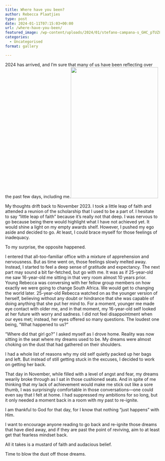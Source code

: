 ```yaml
---
title: Where have you been?
author: Rebecca Plaatjies
type: post
date: 2024-01-11T07:15:03+00:00
url: /where-have-you-been/
featured_image: /wp-content/uploads/2024/01/stefano-campana-s_GHC_pTUZ8-unsplash-scaled.jpg
categories:
  - Uncategorised
format: gallery

---
```

2024 has arrived, and I&#8217;m sure that many of us have been reflecting over the past few days, including me.<img decoding="async" class="alignright wp-image-309" src="https://mythoughtsinwords.net/wp-content/uploads/2024/01/stefano-campana-s_GHC_pTUZ8-unsplash-200x300.jpg" alt="" width="284" height="426" srcset="https://mythoughtsinwords.net/wp-content/uploads/2024/01/stefano-campana-s_GHC_pTUZ8-unsplash-200x301.jpg 200w, https://mythoughtsinwords.net/wp-content/uploads/2024/01/stefano-campana-s_GHC_pTUZ8-unsplash-400x601.jpg 400w, https://mythoughtsinwords.net/wp-content/uploads/2024/01/stefano-campana-s_GHC_pTUZ8-unsplash-600x902.jpg 600w, https://mythoughtsinwords.net/wp-content/uploads/2024/01/stefano-campana-s_GHC_pTUZ8-unsplash-681x1024.jpg 681w, https://mythoughtsinwords.net/wp-content/uploads/2024/01/stefano-campana-s_GHC_pTUZ8-unsplash-768x1154.jpg 768w, https://mythoughtsinwords.net/wp-content/uploads/2024/01/stefano-campana-s_GHC_pTUZ8-unsplash-800x1202.jpg 800w, https://mythoughtsinwords.net/wp-content/uploads/2024/01/stefano-campana-s_GHC_pTUZ8-unsplash-1022x1536.jpg 1022w, https://mythoughtsinwords.net/wp-content/uploads/2024/01/stefano-campana-s_GHC_pTUZ8-unsplash-1200x1803.jpg 1200w, https://mythoughtsinwords.net/wp-content/uploads/2024/01/stefano-campana-s_GHC_pTUZ8-unsplash-1363x2048.jpg 1363w, https://mythoughtsinwords.net/wp-content/uploads/2024/01/stefano-campana-s_GHC_pTUZ8-unsplash-scaled.jpg 1703w" sizes="(max-width: 284px) 100vw, 284px" />

My thoughts drift back to November 2023. I took a little leap of faith and attended a reunion of the scholarship that I used to be a part of. I hesitate to say &#8220;little leap of faith&#8221; because it&#8217;s really not that deep. I was nervous to go because being there would highlight what I have not achieved yet. It would shine a light on my empty awards shelf. However, I pushed my ego aside and decided to go. At least, I could brace myself for those feelings of inadequacy.

To my surprise, the opposite happened.

I entered that all-too-familiar office with a mixture of apprehension and nervousness. But as time went on, those feelings slowly melted away. Instead, I started to feel a deep sense of gratitude and expectancy. The next part may sound a bit far-fetched, but go with me. It was as if 25-year-old me saw 16-year-old me sitting in that very room almost 10 years prior. Young Rebecca was conversing with her fellow group members on how exactly we were going to change South Africa. We would get to changing the world later. 25-year-old Rebecca watched on as the younger version of herself, believing without any doubt or hindrance that she was capable of doing anything that she put her mind to. For a moment, younger me made eye contact with older me, and in that moment, my 16-year-old self looked at her future with worry and sadness. I did not feel disappointment when our eyes met; instead, her eyes offered so many questions. The loudest one being, &#8220;What happened to us?&#8221;

&#8220;Where did that girl go?&#8221; I asked myself as I drove home. Reality was now sitting in the seat where my dreams used to be. My dreams were almost choking on the dust that had gathered on their shoulders.

I had a whole list of reasons why my old self quietly packed up her bags and left. But instead of still getting stuck in the excuses, I decided to work on getting her back.

That day in November, while filled with a level of angst and fear, my dreams wearily broke through as I sat in those cushioned seats. And in spite of me thinking that my lack of achievement would make me stick out like a sore thumb, I was surprisingly comfortable in those conversations—one could even say that I felt at home. I had suppressed my ambitions for so long, but it only needed a moment back in a room with my past to re-ignite.

I am thankful to God for that day, for I know that nothing &#8220;just happens&#8221; with Him.

I want to encourage anyone reading to go back and re-ignite those dreams that have died away, and if they are past the point of reviving, aim to at least get that fearless mindset back.

All it takes is a mustard of faith and audacious belief.

Time to blow the dust off those dreams.